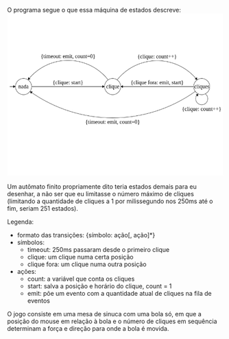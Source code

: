 O programa segue o que essa máquina de estados descreve:
![autômato](autômato.png)

Um autômato finito propriamente dito teria estados demais para eu desenhar, a não ser que eu limitasse o número máximo de cliques (limitando a quantidade de cliques a 1 por milissegundo nos 250ms até o fim, seriam 251 estados).

Legenda:
- formato das transições: {símbolo: ação[, ação]\*} 
- símbolos:
    - timeout: 250ms passaram desde o primeiro clique
    - clique: um clique numa certa posição
    - clique fora: um clique numa outra posição
- ações:
    - count: a variável que conta os cliques
    - start: salva a posição e horário do clique, count = 1
    - emit: põe um evento com a quantidade atual de cliques na fila de eventos

O jogo consiste em uma mesa de sinuca com uma bola só, em que a posição do mouse em relação à bola e o número de cliques em sequência determinam a força e direção para onde a bola é movida.


